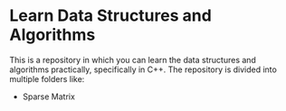 # Learn Data Structures and Algorithms

This is a repository in which you can learn the data structures and algorithms practically, specifically in C++. The repository is divided into multiple folders like:
- Sparse Matrix
